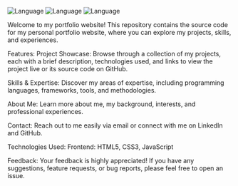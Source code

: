 ![Language](https://img.shields.io/badge/Language-HTML-red)
![Language](https://img.shields.io/badge/Language-CSS-blue)
![Language](https://img.shields.io/badge/Language-Javascript-yellow)


Welcome to my portfolio website! This repository contains the source code for my personal portfolio website, where you can explore my projects, skills, and experiences.

Features:
Project Showcase: Browse through a collection of my projects, each with a brief description, technologies used, and links to view the project live or its source code on GitHub.

Skills & Expertise: Discover my areas of expertise, including programming languages, frameworks, tools, and methodologies.

About Me: Learn more about me, my background, interests, and professional experiences.

Contact: Reach out to me easily via email or connect with me on LinkedIn and GitHub.

Technologies Used:
Frontend: HTML5, CSS3, JavaScript

Feedback:
Your feedback is highly appreciated! If you have any suggestions, feature requests, or bug reports, please feel free to open an issue.
